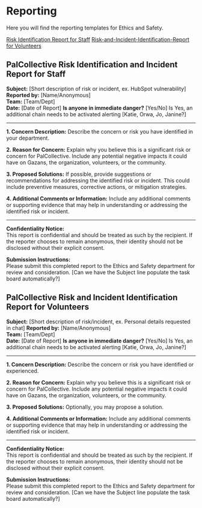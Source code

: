 # Reporting
Here you will find the reporting templates for Ethics and Safety. 

[Risk Identification Report for Staff](#PalCollective-Risk-Identification-Report)
[Risk-and-Incident-Identification-Report for Volunteers](#PalCollective-Risk-and-Incident-Identification-Report)





## **PalCollective Risk Identification and Incident Report for Staff**

**Subject:** [Short description of risk or incident, ex. HubSpot vulnerability] 
**Reported by:** [Name/Anonymous]  
**Team:** [Team/Dept]  
**Date:** [Date of Report]
**Is anyone in immediate danger?** [Yes/No] Is Yes, an additional chain needs to be activated alerting [Katie, Orwa, Jo, Janine?] 

----------

**1. Concern Description:** Describe the concern or risk you have identified in your department.
<br>


**2. Reason for Concern:** Explain why you believe this is a significant risk or concern for PalCollective. Include any potential negative impacts it could have on Gazans, the organization, volunteers, or the community.
<br>


**3. Proposed Solutions:** If possible, provide suggestions or recommendations for addressing the identified risk or incident. This could include preventive measures, corrective actions, or mitigation strategies.
<br>


**4. Additional Comments or Information:** Include any additional comments or supporting evidence that may help in understanding or addressing the identified risk or incident.
<br>

----------

**Confidentiality Notice:**  
This report is confidential and should be treated as such by the recipient. If the reporter chooses to remain anonymous, their identity should not be disclosed without their explicit consent.

**Submission Instructions:**  
Please submit this completed report to the Ethics and Safety department for review and consideration. [Can we have the Subject line populate the task board automatically?]


## **PalCollective Risk and Incident Identification Report for Volunteers**

**Subject:** [Short description of risk/incident, ex. Personal details requested in chat] 
**Reported by:** [Name/Anonymous]  
**Team:** [Team/Dept]  
**Date:** [Date of Report]
**Is anyone in immediate danger?** [Yes/No] Is Yes, an additional chain needs to be activated alerting [Katie, Orwa, Jo, Janine?] 

----------

**1. Concern Description:** Describe the concern or risk you have identified or experienced.
<br>


**2. Reason for Concern:** Explain why you believe this is a significant risk or concern for PalCollective. Include any potential negative impacts it could have on Gazans, the organization, volunteers, or the community.
<br>


**3. Proposed Solutions:** Optionally, you may propose a solution.
<br>


**4. Additional Comments or Information:** Include any additional comments or supporting evidence that may help in understanding or addressing the identified risk or incident.
<br>

----------

**Confidentiality Notice:**  
This report is confidential and should be treated as such by the recipient. If the reporter chooses to remain anonymous, their identity should not be disclosed without their explicit consent.

**Submission Instructions:**  
Please submit this completed report to the Ethics and Safety department for review and consideration. [Can we have the Subject line populate the task board automatically?]
